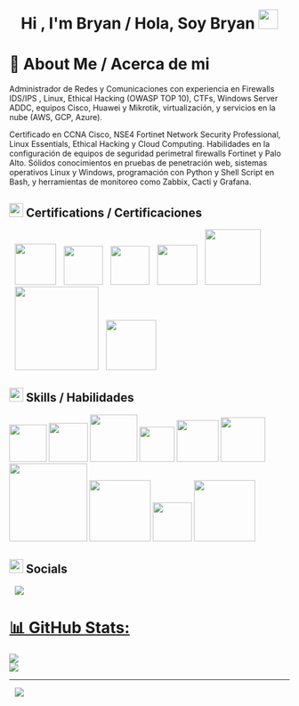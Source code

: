 
<h1 align="center"><b>Hi , I'm Bryan / Hola, Soy Bryan </b><img src="https://media.giphy.com/media/hvRJCLFzcasrR4ia7z/giphy.gif" width="35"></h1>
<!--  -->
<h1 align="left"><b> 💫 About Me / Acerca de mi</b></h1>
Administrador de Redes y Comunicaciones con experiencia en Firewalls IDS/IPS , Linux, Ethical Hacking (OWASP TOP 10), CTFs, Windows Server ADDC, equipos Cisco, Huawei y Mikrotik, virtualización, y servicios en la nube (AWS, GCP, Azure). 

Certificado en CCNA Cisco, NSE4 Fortinet Network Security Professional, Linux Essentials, Ethical Hacking y Cloud Computing. Habilidades en la 
configuración de equipos de seguridad perimetral firewalls Fortinet y Palo Alto. Sólidos conocimientos en pruebas de penetración web, sistemas 
operativos Linux y Windows, programación con Python y Shell Script en Bash, y herramientas de monitoreo como Zabbix, Cacti y Grafana.

## <img src="https://media2.giphy.com/media/QssGEmpkyEOhBCb7e1/giphy.gif?cid=ecf05e47a0n3gi1bfqntqmob8g9aid1oyj2wr3ds3mg700bl&rid=giphy.gif" width ="25"><b> Certifications / Certificaciones</b>
<a style="margin-left: 10px;"  target="_blank" href="https://drive.google.com/file/d/1fzDXI-E8YLgj6Nm4361Of79Jn97LDwkC/view?usp=sharing"><img src="https://www.redeszone.net/app/uploads-redeszone.net/2015/06/Cisco_CCNA.png" width=74px></a>
<a style="margin-left: 10px;"  target="_blank" href="https://credly.com/badges/29f219e3-39b4-4ee0-bfdd-0661e4b98534"><img src="https://ingenio.edu.pe/storage/blog/wp-content/uploads/2023/07/certificacion-nse-4-fortinet-250x250.png" width=70px></a>
<a style="margin-left: 10px;"  target="_blank" href="https://credly.com/badges/29f219e3-39b4-4ee0-bfdd-0661e4b98534"><img src="https://images.credly.com/size/340x340/images/7822016c-371e-45c9-9a99-4f5e28d1d0f0/image.png" width=70px></a>
<a style="margin-left: 10px;"  target="_blank" href="https://drive.google.com/file/d/1-v2NESJM1rEFnOXmWDbl0Wrq73fvCFs0/view?usp=drive_link"><img src="https://home.pearsonvue.com/getattachment/Clients/LPI/Essentials-Linux.jpg.aspx?lang=en-US" width=72px></a>
<a style="margin-left: 10px;"  target="_blank" href="https://codered.eccouncil.org/certificate/52c989d0-1c70-4a33-adcb-7f854893420e?logged=true"><img src="https://www.softsell.com.br/wp-content/uploads/elementor/thumbs/EHE_logo-branca-qf637m6vt2ipzjh1hj2ueoqmpnfbd0v8rbgq6ll7wg.png" width=100px></a>
<a style="margin-left: 10px;"  target="_blank" href="https://drive.google.com/file/d/1ib7y-_K6iYL7kDMIYe7e3tF9vMiQ5L5D/view?usp=sharing"><img src="https://bits.com.mx/wp-content/uploads/2024/02/crowdd.png" width=150px></a>
<a style="margin-left: 10px;"  target="_blank" href="https://www.credly.com/badges/9dd470e5-1090-42e7-bf86-7f580c974368/public_url"><img src="https://certiprof.com/cdn/shop/files/CybersecurityAwareness.webp?v=1721655308" width=90px></a>


## <img src="https://media2.giphy.com/media/QssGEmpkyEOhBCb7e1/giphy.gif?cid=ecf05e47a0n3gi1bfqntqmob8g9aid1oyj2wr3ds3mg700bl&rid=giphy.gif" width ="25"><b> Skills / Habilidades</b>


<img src="https://upload.wikimedia.org/wikipedia/en/thumb/0/04/Huawei_Standard_logo.svg/1200px-Huawei_Standard_logo.svg.png" width=67px></a>
<img src="https://media.licdn.com/dms/image/D560BAQFIQ_eNe9b1jg/company-logo_200_200/0/1688016806462/fortinet_logo?e=2147483647&v=beta&t=_nWDlK8lf2-LtGn673GdBivKrrskZyEpgIZQziHretk" width=70px></a>
<img src="https://cdn.stratuscloud.co.za/wp-content/uploads/2020/11/Palo-Alto-Networks.png" width=85px></a>
<img src="https://upload.wikimedia.org/wikipedia/commons/thumb/3/35/Tux.svg/1200px-Tux.svg.png" width=63px></a>
<img src="https://www.uc3m.es/sdic/media/sdic/img/mediana/original/im_microsoft-ssoo-cliente---icono/im_microsoft-ssoo-cliente---icono.png" width=75px></a>
<img src="https://entrenamiento-python-basico.readthedocs.io/es/latest/_static/python_37.png" width=80px></a>
<img src="https://rsg-ecuador.github.io/unix.bioinfo.rsgecuador/_images/bash.png" width=140px></a>
<img src="https://jblazquez.es/wp-content/uploads/2023/11/docker.png" width=110px></a>
<img src="https://silofy.gallerycdn.vsassets.io/extensions/silofy/hackthebox/0.2.9/1629722910669/Microsoft.VisualStudio.Services.Icons.Default" width=70px></a>
<img src="https://razvioverflow.github.io/images/tryhackme/logo_0.png" width=110px></a>




## <img src="https://media2.giphy.com/media/QssGEmpkyEOhBCb7e1/giphy.gif?cid=ecf05e47a0n3gi1bfqntqmob8g9aid1oyj2wr3ds3mg700bl&rid=giphy.gif" width ="25"><b> Socials</b>
<a style="margin-left: 10px;"  target="_blank" href="https://www.linkedin.com/in/bryan-alexis-vitor-diaz/">
<img src="https://img.icons8.com/?size=90&id=13930&format=png&color=000000"></a>






<br>

 <div align="left"  class="icons-social" style="margin-left: 10px;">
        <a style="margin-left: 10px;"  target="_blank" href="https://www.linkedin.com/in/bryan-alexis-vitor-diaz/">
</div>

# 📊 GitHub Stats:
![](https://github-readme-stats.vercel.app/api?username=bryanzsh&theme=tokyonight&hide_border=false&include_all_commits=false&count_private=false)<br/>
![](https://github-readme-streak-stats.herokuapp.com/?user=bryanzsh&theme=tokyonight&hide_border=false)<br/>

---
[![](https://visitcount.itsvg.in/api?id=bryanzsh&icon=0&color=12)](https://visitcount.itsvg.in)

<!-- Proudly created with GPRM ( https://gprm.itsvg.in ) -->
